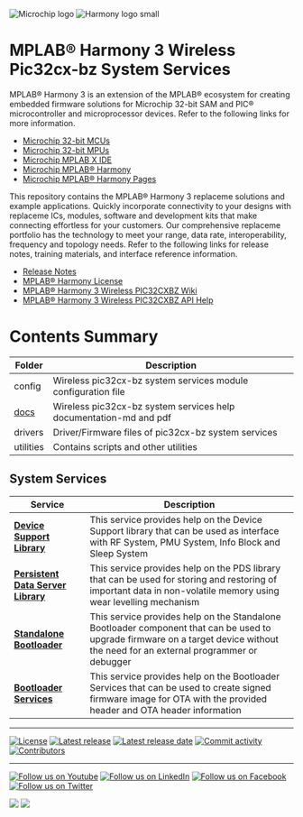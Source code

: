 ﻿![Microchip logo](https://raw.githubusercontent.com/wiki/Microchip-MPLAB-Harmony/Microchip-MPLAB-Harmony.github.io/images/microchip_logo.png)
![Harmony logo small](https://raw.githubusercontent.com/wiki/Microchip-MPLAB-Harmony/Microchip-MPLAB-Harmony.github.io/images/microchip_mplab_harmony_logo_small.png)

# MPLAB® Harmony 3 Wireless Pic32cx-bz System Services

MPLAB® Harmony 3 is an extension of the MPLAB® ecosystem for creating embedded firmware solutions for Microchip 32-bit SAM and PIC® microcontroller and microprocessor devices.  Refer to the following links for more information.

- [Microchip 32-bit MCUs](https://www.microchip.com/design-centers/32-bit)
- [Microchip 32-bit MPUs](https://www.microchip.com/design-centers/32-bit-mpus)
- [Microchip MPLAB X IDE](https://www.microchip.com/mplab/mplab-x-ide)
- [Microchip MPLAB® Harmony](https://www.microchip.com/mplab/mplab-harmony)
- [Microchip MPLAB® Harmony Pages](https://microchip-mplab-harmony.github.io/)

This repository contains the MPLAB® Harmony 3 replaceme solutions and example applications. Quickly incorporate connectivity to your designs with replaceme ICs, modules, software and development kits that make connecting effortless for your customers. Our comprehensive replaceme portfolio has the technology to meet your range, data rate, interoperability, frequency and topology needs. Refer to the following links for release notes, training materials, and interface reference information.

- [Release Notes](./release_notes.md)
- [MPLAB® Harmony License](mplab_harmony_license.md)
- [MPLAB® Harmony 3 Wireless PIC32CXBZ Wiki](https://github.com/Microchip-MPLAB-Harmony/wireless_pic32cxbz_wbz/wiki)
- [MPLAB® Harmony 3 Wireless PIC32CXBZ API Help](https://microchip-mplab-harmony.github.io/wireless_pic32cxbz_wbz)

# Contents Summary

| Folder     | Description                                                                          |
| ---        | ---                                                                                  |
| config     | Wireless pic32cx-bz system services module configuration file                        |
| [docs](docs/readme.md)    | Wireless pic32cx-bz system services help documentation-md and pdf                    |
| drivers    | Driver/Firmware files of pic32cx-bz system services                                  |
| utilities  | Contains scripts and other utilities                                                 |

## System Services

|Service|	Description|
|---|---|
|**[Device Support Library](docs/GUID-2167300F-6A96-440E-83CA-FC9C0C259914.md)**	|This service provides help on the Device Support library that can be used as interface with RF System, PMU System, Info Block and Sleep System|
|**[Persistent Data Server Library](docs/GUID-D08C61D1-8CD6-4D2F-B74D-E58784C9042B.md)**	|	This service provides help on the PDS library that can be used for storing and restoring of important data in non-volatile memory using wear levelling mechanism|
|**[Standalone Bootloader](docs/GUID-A04B5B1F-202B-4944-B18F-13E4857CC3CD.md)**	|	This service provides help on the Standalone Bootloader component that can be used to upgrade firmware on a target device without the need for an external programmer or debugger|
|**[Bootloader Services](docs/GUID-E95D4418-FDD2-49A3-999F-6EFBA54DDA3D.md)**	|	This service provides help on the Bootloader Services that can be used to create signed firmware image for OTA with the provided header and OTA header information |

____

[![License](https://img.shields.io/badge/license-Harmony%20license-orange.svg)](https://github.com/Microchip-MPLAB-Harmony/wireless_pic32cxbz_wbz/blob/master/mplab_harmony_license.md)
[![Latest release](https://img.shields.io/github/release/Microchip-MPLAB-Harmony/wireless_pic32cxbz_wbz.svg)](https://github.com/Microchip-MPLAB-Harmony/wireless_pic32cxbz_wbz/releases/latest)
[![Latest release date](https://img.shields.io/github/release-date/Microchip-MPLAB-Harmony/wireless_pic32cxbz_wbz.svg)](https://github.com/Microchip-MPLAB-Harmony/wireless_pic32cxbz_wbz/releases/latest)
[![Commit activity](https://img.shields.io/github/commit-activity/y/Microchip-MPLAB-Harmony/wireless_pic32cxbz_wbz.svg)](https://github.com/Microchip-MPLAB-Harmony/wireless_pic32cxbz_wbz/graphs/commit-activity)
[![Contributors](https://img.shields.io/github/contributors-anon/Microchip-MPLAB-Harmony/wireless_pic32cxbz_wbz.svg)]()

____

[![Follow us on Youtube](https://img.shields.io/badge/Youtube-Follow%20us%20on%20Youtube-red.svg)](https://www.youtube.com/user/MicrochipTechnology)
[![Follow us on LinkedIn](https://img.shields.io/badge/LinkedIn-Follow%20us%20on%20LinkedIn-blue.svg)](https://www.linkedin.com/company/microchip-technology)
[![Follow us on Facebook](https://img.shields.io/badge/Facebook-Follow%20us%20on%20Facebook-blue.svg)](https://www.facebook.com/microchiptechnology/)
[![Follow us on Twitter](https://img.shields.io/twitter/follow/MicrochipTech.svg?style=social)](https://twitter.com/MicrochipTech)

[![](https://img.shields.io/github/stars/Microchip-MPLAB-Harmony/wireless_pic32cxbz_wbz.svg?style=social)]()
[![](https://img.shields.io/github/watchers/Microchip-MPLAB-Harmony/wireless_pic32cxbz_wbz.svg?style=social)]()


